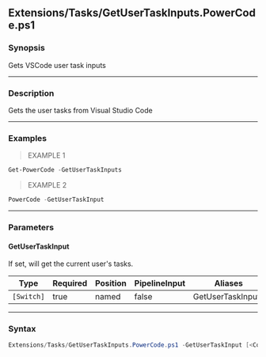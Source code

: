 Extensions/Tasks/GetUserTaskInputs.PowerCode.ps1
------------------------------------------------




### Synopsis
Gets VSCode user task inputs



---


### Description

Gets the user tasks from Visual Studio Code



---


### Examples
> EXAMPLE 1

```PowerShell
Get-PowerCode -GetUserTaskInputs
```
> EXAMPLE 2

```PowerShell
PowerCode -GetUserTaskInput
```


---


### Parameters
#### **GetUserTaskInput**

If set, will get the current user's tasks.






|Type      |Required|Position|PipelineInput|Aliases          |
|----------|--------|--------|-------------|-----------------|
|`[Switch]`|true    |named   |false        |GetUserTaskInputs|





---


### Syntax
```PowerShell
Extensions/Tasks/GetUserTaskInputs.PowerCode.ps1 -GetUserTaskInput [<CommonParameters>]
```
